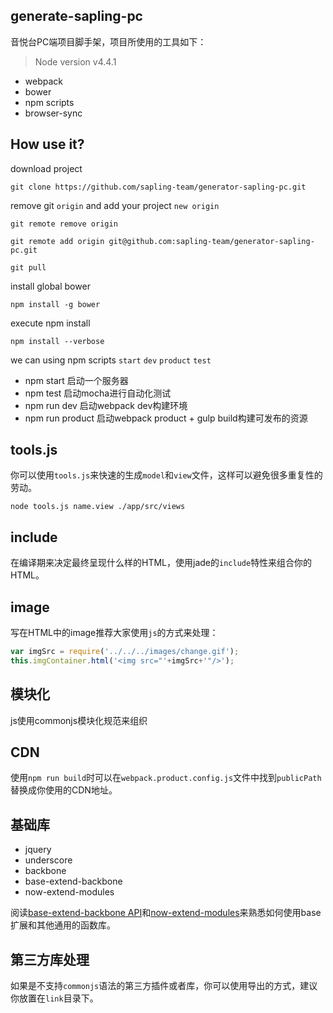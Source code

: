 ## generate-sapling-pc

音悦台PC端项目脚手架，项目所使用的工具如下：

> Node version v4.4.1

- webpack
- bower
- npm scripts
- browser-sync

## How use it?

download project

	git clone https://github.com/sapling-team/generator-sapling-pc.git

remove git `origin` and add your project `new origin`

	git remote remove origin
	
	git remote add origin git@github.com:sapling-team/generator-sapling-pc.git
	
	git pull

install global bower
    
    npm install -g bower

execute npm install

	npm install --verbose


we can using npm scripts `start` `dev` `product` `test`

- npm start 启动一个服务器
- npm test 启动mocha进行自动化测试
- npm run dev 启动webpack dev构建环境
- npm run product 启动webpack product + gulp build构建可发布的资源

## tools.js

你可以使用`tools.js`来快速的生成`model`和`view`文件，这样可以避免很多重复性的劳动。

	node tools.js name.view ./app/src/views

## include

在编译期来决定最终呈现什么样的HTML，使用jade的`include`特性来组合你的HTML。

## image

写在HTML中的image推荐大家使用`js`的方式来处理：

```JavaScript
var imgSrc = require('../../../images/change.gif');
this.imgContainer.html('<img src="'+imgSrc+'"/>');
```

## 模块化

js使用commonjs模块化规范来组织

## CDN

使用`npm run build`时可以在`webpack.product.config.js`文件中找到`publicPath`替换成你使用的CDN地址。

## 基础库

- jquery
- underscore
- backbone
- base-extend-backbone
- now-extend-modules

阅读[base-extend-backbone API](https://github.com/sapling-team/base-extend-backbone)和[now-extend-modules](https://github.com/sapling-team/now-extend-modules)来熟悉如何使用base扩展和其他通用的函数库。

## 第三方库处理

如果是不支持`commonjs`语法的第三方插件或者库，你可以使用导出的方式，建议你放置在`link`目录下。